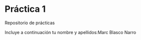 # Práctica 1
Repositorio de prácticas

Incluye a continuación tu nombre y apellidos:Marc Blasco Narro

